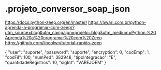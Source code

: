 # .projeto_conversor_soap_json

https://docs.python-zeep.org/en/master/
https://awari.com.br/python-aprenda-a-programar-com-zeep/?utm_source=blog&utm_campaign=projeto+blog&utm_medium=Python:%20Aprenda%20a%20programar%20com%20Zeep
https://github.com/lincolwn/tutorial-rapido-zeep

{
  "user": "suporte",
  "password": "suporte",
  "encryption": 0,
  "codEmp": 1,
  "codFil": 100,
  "numPed": 382948,
  "tipoIntegracao": "E",
  "quantidadeRegistros": 10,
  "sigInt": "VAREJOEM"
}
